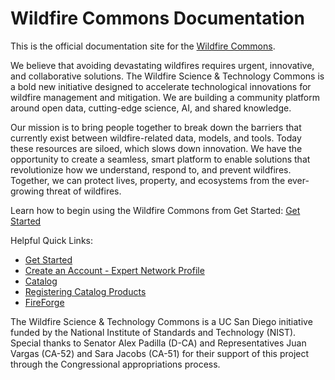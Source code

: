 # Wildfire Commons Documentation

This is the official documentation site for the [Wildfire Commons](https://www.wildfirecommons.org/).

We believe that avoiding devastating wildfires requires urgent, innovative, and collaborative solutions. The Wildfire Science & Technology Commons is a bold new initiative designed to accelerate technological innovations for wildfire management and mitigation. We are building a community platform around open data, cutting-edge science, AI, and shared knowledge.

Our mission is to bring people together to break down the barriers that currently exist between wildfire-related data, models, and tools. Today these resources are siloed, which slows down innovation. We have the opportunity to create a seamless, smart platform to enable solutions that revolutionize how we understand, respond to, and prevent wildfires. Together, we can protect lives, property, and ecosystems from the ever-growing threat of wildfires.

Learn how to begin using the Wildfire Commons from Get Started: [Get Started](https://documentation.wildfirecommons.org/documentation/get-started)

Helpful Quick Links:
- [Get Started](https://documentation.wildfirecommons.org/documentation/get-started)
- [Create an Account - Expert Network Profile](https://documentation.wildfirecommons.org/documentation/start/signin/)
- [Catalog](https://documentation.wildfirecommons.org/documentation/catalog/catalog/)
- [Registering Catalog Products](https://documentation.wildfirecommons.org/documentation/catalog/register-data/)
- [FireForge](https://documentation.wildfirecommons.org/documentation/jupyter/jupyterhub/)

The Wildfire Science & Technology Commons is a UC San Diego initiative funded by the National Institute of Standards and Technology (NIST). Special thanks to Senator Alex Padilla (D-CA) and Representatives Juan Vargas (CA-52) and Sara Jacobs (CA-51) for their support of this project through the Congressional appropriations process.

